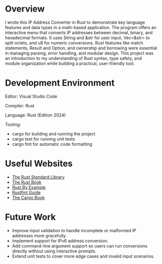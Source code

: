 # Overview

I wrote this IP Address Converter in Rust to demonstrate key language features and data types in a math-based application. The program offers an interactive menu that converts IP addresses between decimal, binary, and hexadecimal formats. It uses String and &str for user input, Vec<&str> to split octets, and u8 for numeric conversions. Rust features like match statements, Result and Option, and ownership and borrowing were essential in managing parsing, error handling, and modular design. This project was an introduction to my understanding of Rust syntax, type safety, and module organization while building a practical, user-friendly tool.


# Development Environment

Editor: Visual Studio Code

Compiler: Rust 

Language: Rust (Edition 2024)

Tooling:
- cargo for building and running the project
- cargo test for running unit tests
- cargo fmt for automatic code formatting

# Useful Websites

- [The Rust Standard Library](https://doc.rust-lang.org/std/)
- [The Rust Book](https://doc.rust-lang.org/book/)
- [Rust By Example](https://doc.rust-lang.org/rust-by-example/)
- [Rustfmt Guide](https://github.com/rust-lang/rustfmt)
- [The Cargo Book](https://doc.rust-lang.org/cargo/) 

# Future Work

- Improve input validation to handle incomplete or malformed IP addresses more gracefully.
- Implement support for IPv6 address conversion.
- Add command-line argument support so users can run conversions directly without using interactive prompts.
- Extend unit tests to cover more edge cases and invalid input scenarios.
